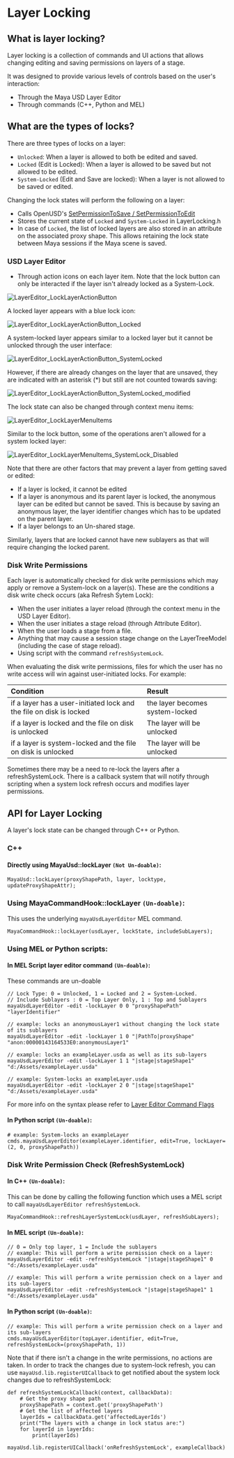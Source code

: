 # Layer Locking

## What is layer locking?

Layer locking is a collection of commands and UI actions that allows changing
editing and saving permissions on layers of a stage.

It was designed to provide various levels of controls based on the user's interaction:
- Through the Maya USD Layer Editor
- Through commands (C++, Python and MEL)

## What are the types of locks?

There are three types of locks on a layer:
- `Unlocked`: When a layer is allowed to both be edited and saved.
- `Locked` (Edit is Locked): When a layer is allowed to be saved but not allowed to be edited.
- `System-Locked` (Edit and Save are locked): When a layer is not allowed to be saved or edited.

Changing the lock states will perform the following on a layer:
- Calls OpenUSD's [SetPermissionToSave / SetPermissionToEdit](https://openusd.org/release/api/class_sdf_layer.html#a32ad22bde9522ec46ef46ce2b88dfd14)
- Stores the current state of `Locked` and `System-Locked` in LayerLocking.h 
- In case of `Locked`, the list of locked layers are also stored in an attribute on the associated proxy shape. This allows retaining the lock state between Maya sessions if the Maya scene is saved.


### USD Layer Editor
- Through action icons on each layer item. Note that the lock button can only be interacted
if the layer isn't already locked as a System-Lock.

![LayerEditor_LockLayerActionButton](images/layerlocking/LayerEditor_LockLayerActionButton.png)

A locked layer appears with a blue lock icon:

![LayerEditor_LockLayerActionButton_Locked](images/layerlocking/LayerEditor_LockLayerActionButton_Locked.png)

A system-locked layer appears similar to a locked layer but it cannot be unlocked through the user interface:

![LayerEditor_LockLayerActionButton_SystemLocked](images/layerlocking/LayerEditor_LockLayerActionButton_SystemLocked.png)

However, if there are already changes on the layer that are unsaved, they are indicated with an asterisk (*)
but still are not counted towards saving:

![LayerEditor_LockLayerActionButton_SystemLocked_modified](images/layerlocking/LayerEditor_LockLayerActionButton_SystemLocked_modified.png)

The lock state can also be changed through context menu items:

![LayerEditor_LockLayerMenuItems](images/layerlocking/LayerEditor_LockLayerMenuItems.png)

Similar to the lock button, some of the operations aren't allowed for a system locked layer:

![LayerEditor_LockLayerMenuItems_SystemLock_Disabled](images/layerlocking/LayerEditor_LockLayerMenuItems_SystemLock_Disabled.png)

Note that there are other factors that may prevent a layer from getting saved or edited:

- If a layer is locked, it cannot be edited
- If a layer is anonymous and its parent layer is locked, the anonymous layer can be edited but cannot be saved.
This is because by saving an anonymous layer, the layer identifier changes which has to be updated on the parent layer. 
- If a layer belongs to an Un-shared stage.

Similarly, layers that are locked cannot have new sublayers as that will require changing the locked parent.

### Disk Write Permissions

Each layer is automatically checked for disk write permissions which may apply or remove a System-lock on a layer(s). These are the conditions a disk write check occurs (aka Refresh Sytem Lock):

- When the user initiates a layer reload (through the context menu in the USD Layer Editor).
- When the user initiates a stage reload (through Attribute Editor).
- When the user loads a stage from a file.
- Anything that may cause a session stage change on the LayerTreeModel (including the case of stage reload).
- Using script with the command `refreshSystemLock`.


When evaluating the disk write permissions, files for which the user has no write access will win against user-initiated locks.
For example:

| Condition | Result  |
|:--------- |:------- |
| if a layer has a user-initiated lock and the file on disk is locked | the layer becomes system-locked |
| if a layer is locked and the file on disk is unlocked | The layer will be unlocked |
| if a layer is system-locked and the file on disk is unlocked | The layer will be unlocked |

Sometimes there may be a need to re-lock the layers after a refreshSystemLock. There is a callback system that will notify through scripting when a system lock refresh occurs and modifies layer permissions.
      
## API for Layer Locking

A layer's lock state can be changed through C++ or Python.

### C++

#### Directly using MayaUsd::lockLayer `(Not Un-doable)`:

    MayaUsd::lockLayer(proxyShapePath, layer, locktype, updateProxyShapeAttr);

### Using MayaCommandHook::lockLayer `(Un-doable)`:
This uses the underlying `mayaUsdLayerEditor` MEL command.

    MayaCommandHook::lockLayer(usdLayer, lockState, includeSubLayers);

### Using MEL or Python scripts:

#### In MEL Script layer editor command `(Un-doable)`:
These commands are un-doable

    // Lock Type: 0 = Unlocked, 1 = Locked and 2 = System-Locked. 
    // Include Sublayers : 0 = Top Layer Only, 1 : Top and Sublayers
    mayaUsdLayerEditor -edit -lockLayer 0 0 "proxyShapePath" "layerIdentifier"
    
    // example: locks an anonymousLayer1 without changing the lock state of its sublayers
    mayaUsdLayerEditor -edit -lockLayer 1 0 "|PathTo|proxyShape" "anon:00000143164533E0:anonymousLayer1"
    
    // example: locks an exampleLayer.usda as well as its sub-layers
    mayaUsdLayerEditor -edit -lockLayer 1 1 "|stage|stageShape1" "d:/Assets/exampleLayer.usda"
    
    // example: System-locks an exampleLayer.usda
    mayaUsdLayerEditor -edit -lockLayer 2 0 "|stage|stageShape1" "d:/Assets/exampleLayer.usda"

For more info on the syntax please refer to [Layer Editor Command Flags](../lib/mayaUsd/commands/Readme.md#layereditorcommand)

#### In Python script `(Un-doable)`:

    # example: System-locks an exampleLayer
    cmds.mayaUsdLayerEditor(exampleLayer.identifier, edit=True, lockLayer=(2, 0, proxyShapePath))
    
### Disk Write Permission Check (RefreshSystemLock)

#### In C++ `(Un-doable)`:
This can be done by calling the following function which uses a MEL script to call `mayaUsdLayerEditor refreshSystemLock`.

    MayaCommandHook::refreshLayerSystemLock(usdLayer, refreshSubLayers);

#### In MEL script `(Un-doable)`:

    // 0 = Only top layer, 1 = Include the sublayers
    // example: This will perform a write permission check on a layer:
    mayaUsdLayerEditor -edit -refreshSystemLock "|stage|stageShape1" 0 "d:/Assets/exampleLayer.usda"
    
    // example: This will perform a write permission check on a layer and its sub-layers
    mayaUsdLayerEditor -edit -refreshSystemLock "|stage|stageShape1" 1 "d:/Assets/exampleLayer.usda"

#### In Python script `(Un-doable)`:
    
    // example: This will perform a write permission check on a layer and its sub-layers
    cmds.mayaUsdLayerEditor(topLayer.identifier, edit=True, refreshSystemLock=(proxyShapePath, 1))
    
Note that if there isn't a change in the write permissions, no actions are taken. In order to track the changes due to system-lock refresh, you can use `mayaUsd.lib.registerUICallback` to get notified about the system lock changes due to refreshSystemLock:

    def refreshSystemLockCallback(context, callbackData):
        # Get the proxy shape path
        proxyShapePath = context.get('proxyShapePath')
        # Get the list of affected layers
        layerIds = callbackData.get('affectedLayerIds')
        print("The layers with a change in lock status are:")
        for layerId in layerIds:
            print(layerIds)

    mayaUsd.lib.registerUICallback('onRefreshSystemLock', exampleCallback)

